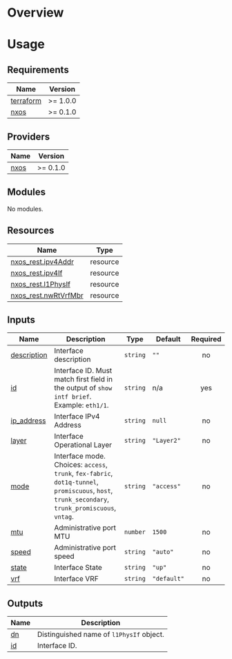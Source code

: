 # Overview

# Usage

<!-- BEGINNING OF PRE-COMMIT-TERRAFORM DOCS HOOK -->
## Requirements

| Name | Version |
|------|---------|
| <a name="requirement_terraform"></a> [terraform](#requirement\_terraform) | >= 1.0.0 |
| <a name="requirement_nxos"></a> [nxos](#requirement\_nxos) | >= 0.1.0 |

## Providers

| Name | Version |
|------|---------|
| <a name="provider_nxos"></a> [nxos](#provider\_nxos) | >= 0.1.0 |

## Modules

No modules.

## Resources

| Name | Type |
|------|------|
| [nxos_rest.ipv4Addr](https://registry.terraform.io/providers/netascode/nxos/latest/docs/resources/rest) | resource |
| [nxos_rest.ipv4If](https://registry.terraform.io/providers/netascode/nxos/latest/docs/resources/rest) | resource |
| [nxos_rest.l1PhysIf](https://registry.terraform.io/providers/netascode/nxos/latest/docs/resources/rest) | resource |
| [nxos_rest.nwRtVrfMbr](https://registry.terraform.io/providers/netascode/nxos/latest/docs/resources/rest) | resource |

## Inputs

| Name | Description | Type | Default | Required |
|------|-------------|------|---------|:--------:|
| <a name="input_description"></a> [description](#input\_description) | Interface description | `string` | `""` | no |
| <a name="input_id"></a> [id](#input\_id) | Interface ID. Must match first field in the output of `show intf brief`. Example: `eth1/1`. | `string` | n/a | yes |
| <a name="input_ip_address"></a> [ip\_address](#input\_ip\_address) | Interface IPv4 Address | `string` | `null` | no |
| <a name="input_layer"></a> [layer](#input\_layer) | Interface Operational Layer | `string` | `"Layer2"` | no |
| <a name="input_mode"></a> [mode](#input\_mode) | Interface mode. Choices: `access`, `trunk`, `fex-fabric`, `dot1q-tunnel`, `promiscuous`, `host`, `trunk_secondary`, `trunk_promiscuous`, `vntag`. | `string` | `"access"` | no |
| <a name="input_mtu"></a> [mtu](#input\_mtu) | Administrative port MTU | `number` | `1500` | no |
| <a name="input_speed"></a> [speed](#input\_speed) | Administrative port speed | `string` | `"auto"` | no |
| <a name="input_state"></a> [state](#input\_state) | Interface State | `string` | `"up"` | no |
| <a name="input_vrf"></a> [vrf](#input\_vrf) | Interface VRF | `string` | `"default"` | no |

## Outputs

| Name | Description |
|------|-------------|
| <a name="output_dn"></a> [dn](#output\_dn) | Distinguished name of `l1PhysIf` object. |
| <a name="output_id"></a> [id](#output\_id) | Interface ID. |
<!-- END OF PRE-COMMIT-TERRAFORM DOCS HOOK -->